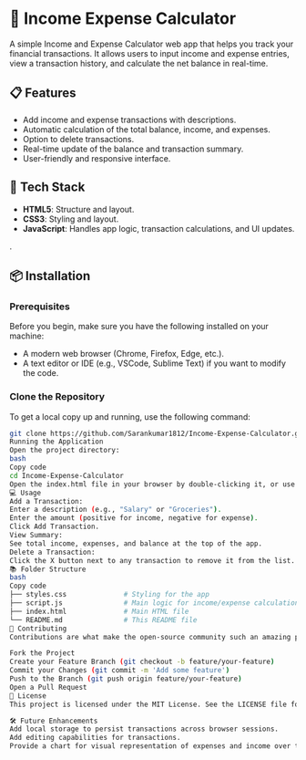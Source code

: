 # 💸 Income Expense Calculator

A simple Income and Expense Calculator web app that helps you track your financial transactions. It allows users to input income and expense entries, view a transaction history, and calculate the net balance in real-time.

## 📋 Features
- Add income and expense transactions with descriptions.
- Automatic calculation of the total balance, income, and expenses.
- Option to delete transactions.
- Real-time update of the balance and transaction summary.
- User-friendly and responsive interface.

## 🔧 Tech Stack
- **HTML5**: Structure and layout.
- **CSS3**: Styling and layout.
- **JavaScript**: Handles app logic, transaction calculations, and UI updates.

.

## 📦 Installation

### Prerequisites
Before you begin, make sure you have the following installed on your machine:
- A modern web browser (Chrome, Firefox, Edge, etc.).
- A text editor or IDE (e.g., VSCode, Sublime Text) if you want to modify the code.

### Clone the Repository
To get a local copy up and running, use the following command:

```bash
git clone https://github.com/Sarankumar1812/Income-Expense-Calculator.git
Running the Application
Open the project directory:
bash
Copy code
cd Income-Expense-Calculator
Open the index.html file in your browser by double-clicking it, or use a live server like Live Server in VSCode to serve the project locally.
💻 Usage
Add a Transaction:
Enter a description (e.g., "Salary" or "Groceries").
Enter the amount (positive for income, negative for expense).
Click Add Transaction.
View Summary:
See total income, expenses, and balance at the top of the app.
Delete a Transaction:
Click the X button next to any transaction to remove it from the list.
📚 Folder Structure
bash
Copy code
├── styles.css              # Styling for the app
├── script.js               # Main logic for income/expense calculations
├── index.html              # Main HTML file
└── README.md               # This README file
🤝 Contributing
Contributions are what make the open-source community such an amazing place to learn, inspire, and create. Any contributions you make are greatly appreciated.

Fork the Project
Create your Feature Branch (git checkout -b feature/your-feature)
Commit your Changes (git commit -m 'Add some feature')
Push to the Branch (git push origin feature/your-feature)
Open a Pull Request
📝 License
This project is licensed under the MIT License. See the LICENSE file for more details.

🛠️ Future Enhancements
Add local storage to persist transactions across browser sessions.
Add editing capabilities for transactions.
Provide a chart for visual representation of expenses and income over time.
